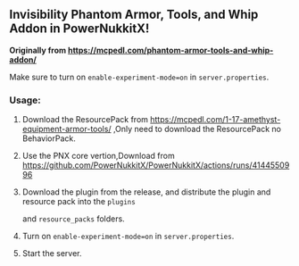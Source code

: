 ## Invisibility Phantom Armor, Tools, and Whip Addon in PowerNukkitX!

**Originally from https://mcpedl.com/phantom-armor-tools-and-whip-addon/**

Make sure to turn on `enable-experiment-mode=on` in `server.properties`.

### Usage:

1. Download the ResourcePack from https://mcpedl.com/1-17-amethyst-equipment-armor-tools/ ,Only need to download the ResourcePack no BehaviorPack.
2. Use the PNX core vertion,Download from https://github.com/PowerNukkitX/PowerNukkitX/actions/runs/4144550996

3. Download the plugin from the release, and distribute the plugin and resource pack into the `plugins`

   and `resource_packs` folders.

4. Turn on `enable-experiment-mode=on` in `server.properties`.

5. Start the server.
